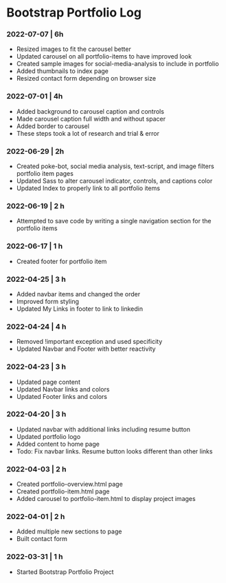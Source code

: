 # Bootstrap Portfolio Log

### 2022-07-07 | 6h
- Resized images to fit the carousel better
- Updated carousel on all portfolio-items to have improved look
- Created sample images for social-media-analysis to include in portfolio
- Added thumbnails to index page
- Resized contact form depending on browser size

### 2022-07-01 | 4h
- Added background to carousel caption and controls
- Made carousel caption full width and without spacer
- Added border to carousel
- These steps took a lot of research and trial & error

### 2022-06-29 | 2h
- Created poke-bot, social media analysis, text-script, and image filters portfolio item pages
- Updated Sass to alter carousel indicator, controls, and captions color
- Updated Index to properly link to all portfolio items

### 2022-06-19 | 2 h
- Attempted to save code by writing a single navigation section for the portfolio items 

### 2022-06-17 | 1 h
- Created footer for portfolio item

### 2022-04-25 | 3 h
- Added navbar items and changed the order
- Improved form styling
- Updated My Links in footer to link to linkedin

### 2022-04-24 | 4 h
- Removed !important exception and used specificity
- Updated Navbar and Footer with better reactivity

### 2022-04-23 | 3 h
- Updated page content
- Updated Navbar links and colors
- Updated Footer links and colors

### 2022-04-20 | 3 h

- Updated navbar with additional links including resume button
- Updated portfolio logo
- Added content to home page
- Todo: Fix navbar links. Resume button looks different than other links

### 2022-04-03 | 2 h

- Created portfolio-overview.html page
- Created portfolio-item.html page
- Added carousel to portfolio-item.html to display project images

### 2022-04-01 | 2 h

- Added multiple new sections to page
- Built contact form

### 2022-03-31 | 1 h

- Started Bootstrap Portfolio Project
